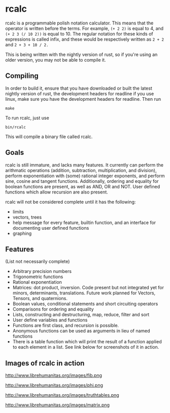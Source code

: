 rcalc
=====

rcalc is a programmable polish notation calculator. This means that the operator 
is written before the terms. For example, 
`(+ 2 2)` is equal to 4, and `(+ 2 3 (/ 10 2))` is equal to 10. The regular notation 
for these kinds of expressions is called infix, and these would be respectively
written as `2 + 2` and `2 + 3 + 10 / 2.`

This is being written with the nightly version of rust, so if you're using an
older version, you may not be able to compile it.

## Compiling

In order to build it, ensure that you have downloaded or built the latest nightly
version of rust, the development headers for readline if you use linux, make sure
you have the development headers for readline. Then run

`make`

To run rcalc, just use

`bin/rcalc`


This will compile a binary file called rcalc.

## Goals

rcalc is still immature, and lacks many features. It currently can perform
the arithmatic operations (addition, subtraction, multiplication, and division),
perform exponentiation with (some) rational integer exponents, and perform sine, 
cosine and tangent functions. Additionally, ordering and equality for boolean 
functions are present, as well as AND, OR and NOT. User defined functions
which allow recursion are also present.

rcalc will not be considered complete until it has the following:

* limits
* vectors, trees
* help message for every feature, builtin function, and an interface for 
documenting user defined functions
* graphing

## Features 

(List not necessarily complete)

* Arbitrary precision numbers
* Trigonometric functions
* Rational exponentiation
* Matrices: dot product, inversion. Code present but not integrated yet for
  minors, determinants, translations. Future work planned for Vectors,
  Tensors, and quaternions.
* Boolean values, conditional statements and short circuiting operators
* Comparisons for ordering and equality
* Lists, constructing and destructuring, map, reduce, filter and sort
* User define variables and functions
* Functions are first class, and recursion is possible.
* Anonymous functions can be used as arguments in lieu of named functions
* There is a table function which will print the result of a function applied
to each element in a list. See link below for screenshots of it in action.

## Images of rcalc in action

http://www.librehumanitas.org/images/fib.png


http://www.librehumanitas.org/images/phi.png


http://www.librehumanitas.org/images/truthtables.png


http://www.librehumanitas.org/images/matrix.png